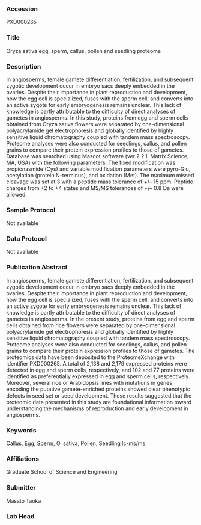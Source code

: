 ### Accession
PXD000265

### Title
Oryza sativa egg, sperm, callus, pollen and seedling proteome

### Description
In angiosperms, female gamete differentiation, fertilization, and subsequent zygotic development occur in embryo sacs deeply embedded in the ovaries. Despite their importance in plant reproduction and development, how the egg cell is specialized, fuses with the sperm cell, and converts into an active zygote for early embryogenesis remains unclear. This lack of knowledge is partly attributable to the difficulty of direct analyses of gametes in angiosperms. In this study, proteins from egg and sperm cells obtained from Oryza sativa flowers were separated by one-dimensional polyacrylamide gel electrophoresis and globally identified by highly sensitive liquid chromatography coupled with tandem mass spectroscopy. Proteome analyses were also conducted for seedlings, callus, and pollen grains to compare their protein expression profiles to those of gametes. Database was searched using Mascot software (ver.2.2.1, Matrix Science, MA, USA) with the following parameters. The fixed modification was propionasmide (Cys) and variable modification parameters were pyro-Glu, acetylation (protein N-terminus), and oxidation (Met). The maximum missed cleavage was set at 3 with a peptide mass tolerance of +/– 15 ppm. Peptide charges from +2 to +4 states and MS/MS tolerances of +/– 0.8 Da were allowed.

### Sample Protocol
Not available

### Data Protocol
Not available

### Publication Abstract
In angiosperms, female gamete differentiation, fertilization, and subsequent zygotic development occur in embryo sacs deeply embedded in the ovaries. Despite their importance in plant reproduction and development, how the egg cell is specialized, fuses with the sperm cell, and converts into an active zygote for early embryogenesis remains unclear. This lack of knowledge is partly attributable to the difficulty of direct analyses of gametes in angiosperms. In the present study, proteins from egg and sperm cells obtained from rice flowers were separated by one-dimensional polyacrylamide gel electrophoresis and globally identified by highly sensitive liquid chromatography coupled with tandem mass spectroscopy. Proteome analyses were also conducted for seedlings, callus, and pollen grains to compare their protein expression profiles to those of gametes. The proteomics data have been deposited to the ProteomeXchange with identifier PXD000265. A total of 2,138 and 2,179 expressed proteins were detected in egg and sperm cells, respectively, and 102 and 77 proteins were identified as preferentially expressed in egg and sperm cells, respectively. Moreover, several rice or Arabidopsis lines with mutations in genes encoding the putative gamete-enriched proteins showed clear phenotypic defects in seed set or seed development. These results suggested that the proteomic data presented in this study are foundational information toward understanding the mechanisms of reproduction and early development in angiosperms.

### Keywords
Callus, Egg, Sperm, O. sativa, Pollen, Seedling lc-ms/ms

### Affiliations
Graduate School of Science and Engineering

### Submitter
Masato Taoka

### Lab Head


